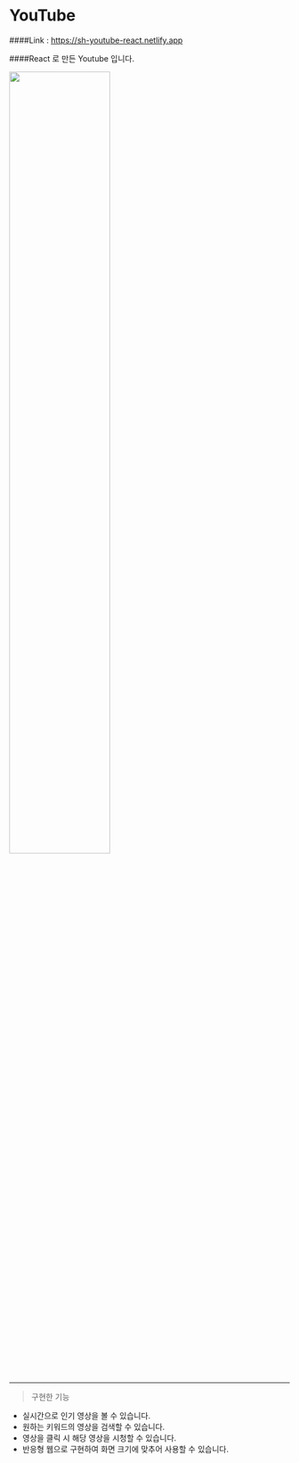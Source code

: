 # YouTube 

####Link : https://sh-youtube-react.netlify.app

####React 로 만든 Youtube 입니다.

<img width="60%" src="https://user-images.githubusercontent.com/85146819/172051084-a04ead4c-7e23-4755-95e7-0887fad88cf2.png">

***

> 구현한 기능 

- 실시간으로 인기 영상을 볼 수 있습니다.
- 원하는 키워드의 영상을 검색할 수 있습니다.
- 영상을 클릭 시 해당 영상을 시청할 수 있습니다.
- 반응형 웹으로 구현하여 화면 크기에 맞추어 사용할 수 있습니다.
